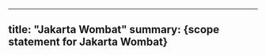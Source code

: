 <!-- Template for the top page of a specification directory containing releases -->
---
title: "Jakarta Wombat"
summary: {scope statement for Jakarta Wombat}
---

